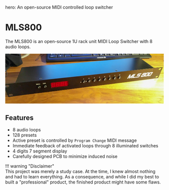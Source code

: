 hero: An open-source MIDI controlled loop switcher

# MLS800

The MLS800 is an open-source 1U rack unit MIDI Loop Switcher with 8 audio loops.  

[![MLS800](assets/index-mls800.jpg)](assets/large/index-mls800.jpg)

## Features

* 8 audio loops
* 128 presets
* Active preset is controlled by `Program Change` MIDI message
* Immediate feedback of activated loops through 8 illuminated switches
* 4 digits 7 segment display
* Carefully designed PCB to minimize induced noise


!!! warning "Disclaimer"  
    This project was merely a study case. At the time, I knew almost nothing and had to learn everything. As a consequence, and while I did my best to built a "professional" product, the finished product might have some flaws.
